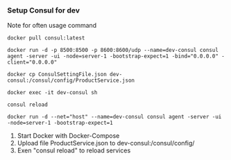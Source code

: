 ### Setup Consul for dev

Note for often usage command

`docker pull consul:latest`

`docker run -d -p 8500:8500 -p 8600:8600/udp --name=dev-consul consul agent -server -ui -node=server-1 -bootstrap-expect=1 -bind="0.0.0.0" -client="0.0.0.0"`

`docker cp ConsulSettingFile.json dev-consul:/consul/config/ProductService.json`

`docker exec -it dev-consul sh`

`consul reload`

`docker run -d --net="host" --name=dev-consul consul agent -server -ui -node=server-1 -bootstrap-expect=1`

1. Start Docker with Docker-Compose
2. Upload file ProductService.json to dev-consul:/consul/config/
3. Exen "consul reload" to reload services

